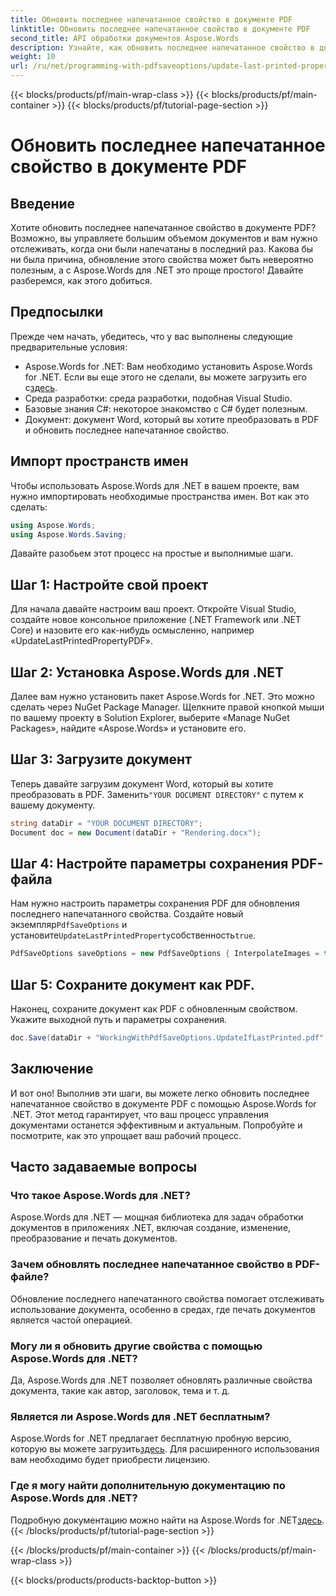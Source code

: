 ```yaml
---
title: Обновить последнее напечатанное свойство в документе PDF
linktitle: Обновить последнее напечатанное свойство в документе PDF
second_title: API обработки документов Aspose.Words
description: Узнайте, как обновить последнее напечатанное свойство в документе PDF с помощью Aspose.Words для .NET, следуя нашему пошаговому руководству.
weight: 10
url: /ru/net/programming-with-pdfsaveoptions/update-last-printed-property/
---
```


{{< blocks/products/pf/main-wrap-class >}}
{{< blocks/products/pf/main-container >}}
{{< blocks/products/pf/tutorial-page-section >}}

# Обновить последнее напечатанное свойство в документе PDF

## Введение

Хотите обновить последнее напечатанное свойство в документе PDF? Возможно, вы управляете большим объемом документов и вам нужно отслеживать, когда они были напечатаны в последний раз. Какова бы ни была причина, обновление этого свойства может быть невероятно полезным, а с Aspose.Words для .NET это проще простого! Давайте разберемся, как этого добиться.

## Предпосылки

Прежде чем начать, убедитесь, что у вас выполнены следующие предварительные условия:

-  Aspose.Words for .NET: Вам необходимо установить Aspose.Words for .NET. Если вы еще этого не сделали, вы можете загрузить его с[здесь](https://releases.aspose.com/words/net/).
- Среда разработки: среда разработки, подобная Visual Studio.
- Базовые знания C#: некоторое знакомство с C# будет полезным.
- Документ: документ Word, который вы хотите преобразовать в PDF и обновить последнее напечатанное свойство.

## Импорт пространств имен

Чтобы использовать Aspose.Words для .NET в вашем проекте, вам нужно импортировать необходимые пространства имен. Вот как это сделать:

```csharp
using Aspose.Words;
using Aspose.Words.Saving;
```

Давайте разобьем этот процесс на простые и выполнимые шаги.

## Шаг 1: Настройте свой проект

Для начала давайте настроим ваш проект. Откройте Visual Studio, создайте новое консольное приложение (.NET Framework или .NET Core) и назовите его как-нибудь осмысленно, например «UpdateLastPrintedPropertyPDF».

## Шаг 2: Установка Aspose.Words для .NET

Далее вам нужно установить пакет Aspose.Words for .NET. Это можно сделать через NuGet Package Manager. Щелкните правой кнопкой мыши по вашему проекту в Solution Explorer, выберите «Manage NuGet Packages», найдите «Aspose.Words» и установите его.

## Шаг 3: Загрузите документ

 Теперь давайте загрузим документ Word, который вы хотите преобразовать в PDF. Заменить`"YOUR DOCUMENT DIRECTORY"` с путем к вашему документу.

```csharp
string dataDir = "YOUR DOCUMENT DIRECTORY";
Document doc = new Document(dataDir + "Rendering.docx");
```

## Шаг 4: Настройте параметры сохранения PDF-файла

 Нам нужно настроить параметры сохранения PDF для обновления последнего напечатанного свойства. Создайте новый экземпляр`PdfSaveOptions` и установите`UpdateLastPrintedProperty`собственность`true`.

```csharp
PdfSaveOptions saveOptions = new PdfSaveOptions { InterpolateImages = true };
```

## Шаг 5: Сохраните документ как PDF.

Наконец, сохраните документ как PDF с обновленным свойством. Укажите выходной путь и параметры сохранения.

```csharp
doc.Save(dataDir + "WorkingWithPdfSaveOptions.UpdateIfLastPrinted.pdf", saveOptions);
```

## Заключение

И вот оно! Выполнив эти шаги, вы можете легко обновить последнее напечатанное свойство в документе PDF с помощью Aspose.Words for .NET. Этот метод гарантирует, что ваш процесс управления документами останется эффективным и актуальным. Попробуйте и посмотрите, как это упрощает ваш рабочий процесс.

## Часто задаваемые вопросы

### Что такое Aspose.Words для .NET?
Aspose.Words для .NET — мощная библиотека для задач обработки документов в приложениях .NET, включая создание, изменение, преобразование и печать документов.

### Зачем обновлять последнее напечатанное свойство в PDF-файле?
Обновление последнего напечатанного свойства помогает отслеживать использование документа, особенно в средах, где печать документов является частой операцией.

### Могу ли я обновить другие свойства с помощью Aspose.Words для .NET?
Да, Aspose.Words для .NET позволяет обновлять различные свойства документа, такие как автор, заголовок, тема и т. д.

### Является ли Aspose.Words для .NET бесплатным?
 Aspose.Words for .NET предлагает бесплатную пробную версию, которую вы можете загрузить[здесь](https://releases.aspose.com/). Для расширенного использования вам необходимо будет приобрести лицензию.

### Где я могу найти дополнительную документацию по Aspose.Words для .NET?
 Подробную документацию можно найти на Aspose.Words for .NET[здесь](https://reference.aspose.com/words/net/).
{{< /blocks/products/pf/tutorial-page-section >}}

{{< /blocks/products/pf/main-container >}}
{{< /blocks/products/pf/main-wrap-class >}}

{{< blocks/products/products-backtop-button >}}
